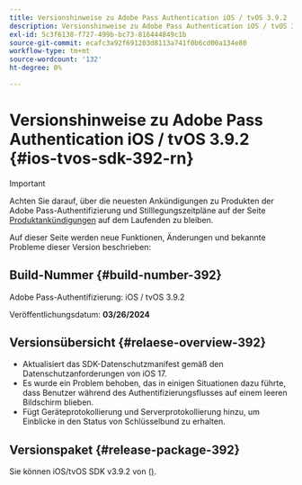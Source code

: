 ```yaml
---
title: Versionshinweise zu Adobe Pass Authentication iOS / tvOS 3.9.2
description: Versionshinweise zu Adobe Pass Authentication iOS / tvOS 3.9.2
exl-id: 5c3f6138-f727-499b-bc73-816444849c1b
source-git-commit: ecafc3a92f691203d8113a741f0b6cd00a134e80
workflow-type: tm+mt
source-wordcount: '132'
ht-degree: 0%

---
```


# Versionshinweise zu Adobe Pass Authentication iOS / tvOS 3.9.2 {#ios-tvos-sdk-392-rn}

>[!IMPORTANT]
>
> Achten Sie darauf, über die neuesten Ankündigungen zu Produkten der Adobe Pass-Authentifizierung und Stilllegungszeitpläne auf der Seite [Produktankündigungen](/help/authentication/product-announcements.md) auf dem Laufenden zu bleiben.

Auf dieser Seite werden neue Funktionen, Änderungen und bekannte Probleme dieser Version beschrieben:

## Build-Nummer {#build-number-392}

Adobe Pass-Authentifizierung: iOS / tvOS 3.9.2

Veröffentlichungsdatum: **03/26/2024**

## Versionsübersicht {#relaese-overview-392}

* Aktualisiert das SDK-Datenschutzmanifest gemäß den Datenschutzanforderungen von iOS 17.
* Es wurde ein Problem behoben, das in einigen Situationen dazu führte, dass Benutzer während des Authentifizierungsflusses auf einem leeren Bildschirm blieben.
* Fügt Geräteprotokollierung und Serverprotokollierung hinzu, um Einblicke in den Status von Schlüsselbund zu erhalten.

## Versionspaket {#release-package-392}

Sie können iOS/tvOS SDK v3.9.2 von ([) &#x200B;](https://tve.zendesk.com/hc/en-us/articles/204963209-iOS-tvOS-Native-AccessEnabler-Library).
